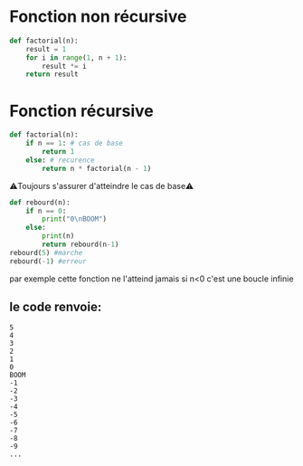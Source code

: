 # Fonction non récursive
```py
def factorial(n):
    result = 1
    for i in range(1, n + 1):
        result *= i
    return result
```
# Fonction récursive
```py
def factorial(n):
    if n == 1: # cas de base
        return 1
    else: # recurence
        return n * factorial(n - 1) 
```
⚠️Toujours s'assurer d'atteindre le cas de base⚠️
```py
def rebourd(n):
    if n == 0: 
        print("0\nBOOM") 
    else:
        print(n)
        return rebourd(n-1)
rebourd(5) #marche
rebourd(-1) #erreur
```
par exemple cette fonction ne l'atteind jamais si n<0 c'est une boucle infinie
## le code renvoie:
```
5
4
3
2
1
0
BOOM
-1
-2
-3
-4
-5
-6
-7
-8
-9
...
```
